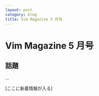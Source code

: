 ```yaml
---
layout: post
category: blog
title: Vim Magazine 5 月号
---
```


# Vim Magazine 5 月号

## 話題

...


[ここに新着情報が入る]

